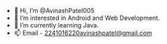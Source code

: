 - 👋 Hi, I’m @AvinashPatel005
- 👀 I’m interested in Android and Web Development.
- 🌱 I’m currently learning Java.
- 📫 Email - 2241016220avinashpatel@gmail.com

<!---
AvinashPatel005/AvinashPatel005 is a ✨ special ✨ repository because its `README.md` (this file) appears on your GitHub profile.
You can click the Preview link to take a look at your changes.
--->
